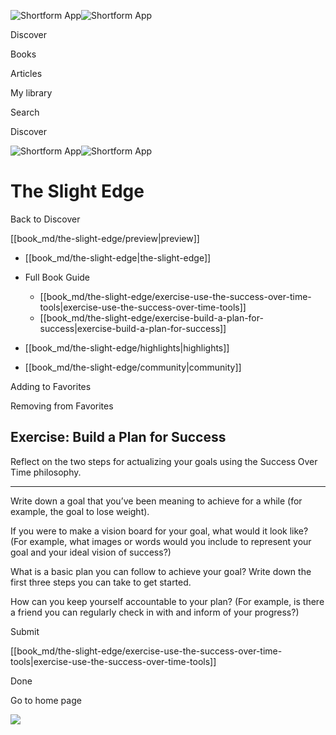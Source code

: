 ![Shortform App](/img/logo.36a2399e.svg)![Shortform App](/img/logo-dark.70c1b072.svg)

Discover

Books

Articles

My library

Search

Discover

![Shortform App](/img/logo.36a2399e.svg)![Shortform App](/img/logo-dark.70c1b072.svg)

# The Slight Edge

Back to Discover

[[book_md/the-slight-edge/preview|preview]]

  * [[book_md/the-slight-edge|the-slight-edge]]
  * Full Book Guide

    * [[book_md/the-slight-edge/exercise-use-the-success-over-time-tools|exercise-use-the-success-over-time-tools]]
    * [[book_md/the-slight-edge/exercise-build-a-plan-for-success|exercise-build-a-plan-for-success]]
  * [[book_md/the-slight-edge/highlights|highlights]]
  * [[book_md/the-slight-edge/community|community]]



Adding to Favorites 

Removing from Favorites 

## Exercise: Build a Plan for Success

Reflect on the two steps for actualizing your goals using the Success Over Time philosophy.

* * *

Write down a goal that you’ve been meaning to achieve for a while (for example, the goal to lose weight).

If you were to make a vision board for your goal, what would it look like? (For example, what images or words would you include to represent your goal and your ideal vision of success?)

What is a basic plan you can follow to achieve your goal? Write down the first three steps you can take to get started.

How can you keep yourself accountable to your plan? (For example, is there a friend you can regularly check in with and inform of your progress?)

Submit 

[[book_md/the-slight-edge/exercise-use-the-success-over-time-tools|exercise-use-the-success-over-time-tools]]

Done

Go to home page 

![](https://bat.bing.com/action/0?ti=56018282&Ver=2&mid=5ddcc8d9-de06-4a45-b64f-d0adfb9924db&sid=1711133063fa11eebdec89a8b8ae3bbc&vid=171147a063fa11eea7440fcfeb230d96&vids=0&msclkid=N&pi=0&lg=en-US&sw=800&sh=600&sc=24&nwd=1&tl=Shortform%20%7C%20The%20Slight%20Edge&p=https%3A%2F%2Fwww.shortform.com%2Fapp%2Fbook%2Fthe-slight-edge%2Fexercise-build-a-plan-for-success&r=&lt=396&evt=pageLoad&sv=1&rn=44421)
